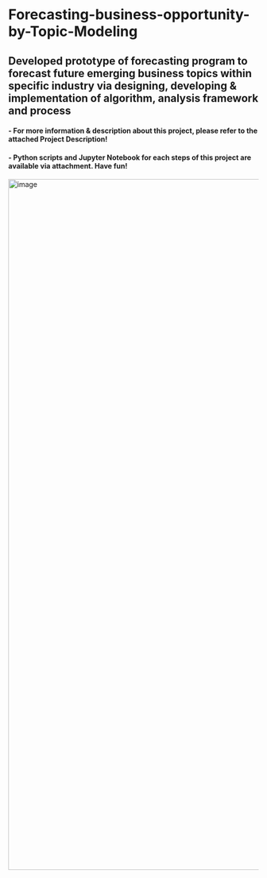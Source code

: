 # Forecasting-business-opportunity-by-Topic-Modeling
## Developed prototype of forecasting program to forecast future emerging business topics within specific industry via designing, developing &amp; implementation of algorithm, analysis framework and process 

#### - For more information & description about this project, please refer to the attached Project Description!
#### - Python scripts and Jupyter Notebook for each steps of this project are available via attachment. Have fun!

<img width="1390" alt="image" src="https://user-images.githubusercontent.com/72280119/95130904-87679e80-075d-11eb-9de7-8d7a0b429e4a.png">
